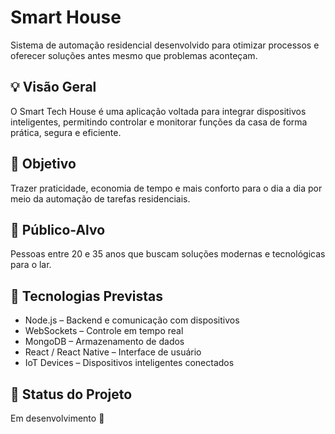 # Smart House

Sistema de automação residencial desenvolvido para otimizar processos e oferecer soluções antes mesmo que problemas aconteçam.

## 💡 Visão Geral
O Smart Tech House é uma aplicação voltada para integrar dispositivos inteligentes, permitindo controlar e monitorar funções da casa de forma prática, segura e eficiente.

## 🎯 Objetivo
Trazer praticidade, economia de tempo e mais conforto para o dia a dia por meio da automação de tarefas residenciais.

## 👥 Público-Alvo
Pessoas entre 20 e 35 anos que buscam soluções modernas e tecnológicas para o lar.

## 🚀 Tecnologias Previstas
- Node.js – Backend e comunicação com dispositivos
- WebSockets – Controle em tempo real
- MongoDB – Armazenamento de dados
- React / React Native – Interface de usuário
- IoT Devices – Dispositivos inteligentes conectados

## 📌 Status do Projeto
Em desenvolvimento 🚧
